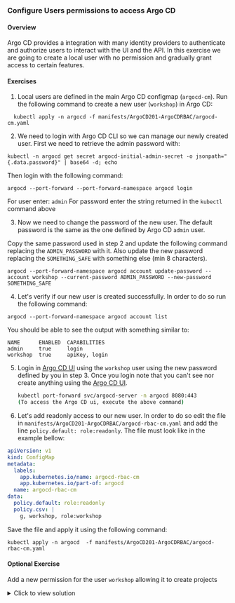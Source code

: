 ### Configure Users permissions to access Argo CD

#### Overview

Argo CD provides a integration with many identity providers to authenticate and authorize users to interact with the UI and the API. In this exercise we are going to create a local user with no permission and gradually grant access to certain features.

#### Exercises

1. Local users are defined in the main Argo CD configmap (`argocd-cm`). Run the following command to create a new user (`workshop`) in Argo CD:

```
  kubectl apply -n argocd -f manifests/ArgoCD201-ArgoCDRBAC/argocd-cm.yaml
```

2. We need to login with Argo CD CLI so we can manage our newly created user. First we need to retrieve the admin password with:

```
kubectl -n argocd get secret argocd-initial-admin-secret -o jsonpath="{.data.password}" | base64 -d; echo
```
Then login with the following command:

```
argocd --port-forward --port-forward-namespace argocd login
```
For user enter: `admin`
For password enter the string returned in the `kubectl` command above

3. Now we need to change the password of the new user. The default password is the same as the one defined by Argo CD `admin` user.

Copy the same password used in step 2 and update the following command replacing the `ADMIN_PASSWORD` with it. Also update the new password replacing the `SOMETHING_SAFE` with something else (min 8 characters).

```
argocd --port-forward-namespace argocd account update-password --account workshop --current-password ADMIN_PASSWORD --new-password SOMETHING_SAFE
```

4. Let's verify if our new user is created successfully. In order to do so run the following command:
```
argocd --port-forward-namespace argocd account list
```

You should be able to see the output with something similar to:
```
NAME      ENABLED  CAPABILITIES
admin     true     login
workshop  true     apiKey, login
```

5. Login in [Argo CD UI](https://localhost:8080) using the `workshop` user using the new password defined by you in step 3. Once you login note that you can't see nor create anything using the [Argo CD UI](https://localhost:8080).
    ```sh
    kubectl port-forward svc/argocd-server -n argocd 8080:443
    (To access the Argo CD ui, execute the above command)
    ```
6. Let's add readonly access to our new user. In order to do so edit the file in `manifests/ArgoCD201-ArgoCDRBAC/argocd-rbac-cm.yaml` and add the line `policy.default: role:readonly`. The file must look like in the example bellow:

```yaml
apiVersion: v1
kind: ConfigMap
metadata:
  labels:
    app.kubernetes.io/name: argocd-rbac-cm
    app.kubernetes.io/part-of: argocd
  name: argocd-rbac-cm
data:
  policy.default: role:readonly
  policy.csv: |
    g, workshop, role:workshop
```

Save the file and apply it using the following command:

```
kubectl apply -n argocd  -f manifests/ArgoCD201-ArgoCDRBAC/argocd-rbac-cm.yaml
```
#### Optional Exercise

Add a new permission for the user `workshop` allowing it to create projects

<details>
<summary>Click to view solution</summary>
<ol>
<li>Login with argocd CLI using the new `workshop` user with the following command:

```
argocd --port-forward --port-forward-namespace argocd login
```
</li>
<li>Try to create a project with the current permissions associated with the `workshop` user with:

```
argocd --port-forward-namespace argocd proj create testproject
```
The following error message should be returned from the command above:
```
FATA[0000] rpc error: code = PermissionDenied desc = permission denied: projects, create, testproject, sub: workshop
```
</li>
<li>Edit the file in `manifests/ArgoCD201-ArgoCDRBAC/argocd-rbac-cm.yaml` and add the line `p, role:workshop, projects, *, *, allow` below the `policy.csv` string. The file must look like in the example bellow:

```yaml
apiVersion: v1
kind: ConfigMap
metadata:
  labels:
    app.kubernetes.io/name: argocd-rbac-cm
    app.kubernetes.io/part-of: argocd
  name: argocd-rbac-cm
data:
  policy.default: role:readonly
  policy.csv: |
    p, role:workshop, projects, *, *, allow
    g, workshop, role:workshop
```
</li>
<li>Save the file and apply it using the following command:

```
  kubectl apply -n argocd  -f manifests/ArgoCD201-ArgoCDRBAC/argocd-rbac-cm.yaml
```
</li>
<li>Try to create an Argo CD project running the same command from step 2. No error should be returned this time.
<li>Navigate in Argo CD UI and see the newly created project listing under "Settings > Projects".</li>
</ol>
</details>
